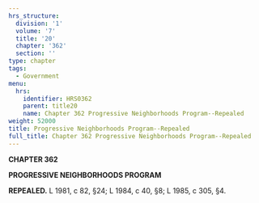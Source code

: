 ```yaml
---
hrs_structure:
  division: '1'
  volume: '7'
  title: '20'
  chapter: '362'
  section: ''
type: chapter
tags:
  - Government
menu:
  hrs:
    identifier: HRS0362
    parent: title20
    name: Chapter 362 Progressive Neighborhoods Program--Repealed
weight: 52000
title: Progressive Neighborhoods Program--Repealed
full_title: Chapter 362 Progressive Neighborhoods Program--Repealed
---
```

**CHAPTER 362**

**PROGRESSIVE NEIGHBORHOODS PROGRAM**

**REPEALED.** L 1981, c 82, §24; L 1984, c 40, §8; L 1985, c 305, §4.